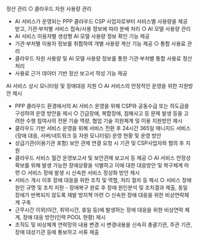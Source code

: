 정산 관리
○ 클라우드 자원 사용량 관리 
- AI 서비스가 운영되는 PPP 클라우드 CSP 사업자로부터 서비스별 사용량을 제공 받고, 기관·부처별 서비스 접속/사용 정보에 따라 분배 처리 
○ AI 모델 사용량 관리
- AI 서비스 이용자별 생성형 AI 모델 사용량 정보 확인 기능 제공 
- 기관·부처별 이용자 정보를 취합하여 개별 사용량 계산 기능 제공 
○ 통합 사용료 관리 
- 클라우드 자원 사용량 및 AI 모델 사용량 정보를 통한 기관·부처별 통합 사용료 정산 처리
- 사용료 근거 데이터 기반 정산 보고서 작성 기능 제공


AI 서비스 상시 모니터링 및 장애대응 지원
○ AI 서비스의 안정적인 운영을 위한 지원방안 제시 
- PPP 클라우드 환경에서의 AI 서비스 운영을 위해 CSP와 공동수급 또는 하도급을 구성하여 운영 방안을 제시 
○ 긴급장애, 복합장애, 침해사고 등 문제 발생 등을 고려한 수행 참여사의 전문 기술 역량, 협업 기술 지원체계 및 이용 지원방안 제시 
- 클라우드 기반 서비스 운영을 위해 서비스 전환 후 24시간 365일 매니지드 서비스(장애 대응, 서버/네트워크 등 자원 모니터링) 운영 현황 및 운영 방안 
- 상급기관(이용기관 포함) 보안 관제 연결 요청 시 기관 및 CSP사업자와 협의 후 지원 
- 클라우드 서비스 월간 운영보고서 및 보안관제 보고서 등 제공 
○ AI 서비스 안정성 확보를 위해 발생 가능한 장애상황을 식별하고 이에 대한 대응방안 및 복구체계 마련 
○ 서비스 장애 발생 시 신속한 서비스 정상화 방안 제시 
- 서비스 개시 이후 장애 대응을 위한 조직 및 역할, 처리 절차 등 제시 
○ 서비스 장애 원인 규명 및 조치 지원 - 장애복구 완료 후 장애 원인분석 및 조치결과 제출, 동일 장애가 반복되지 않도록 재발 방지책 마련
○ 신속한 장애 대응을 위한 비상연락체계 구축 
- 근무시간 이외(야간, 취약시간, 휴일 등)에 발생하는 장애 대응을 위한 비상연락 체계, 장애 대응 방안(인력 POOL 현황) 제시 
- 조직도 및 비상체계 연락망의 내용 변경 시 변경내용을 신속히 총괄기관, 주관 기관, 장애 대상기관 등에 통보하고 서류 제출